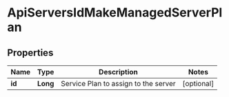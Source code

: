 

# ApiServersIdMakeManagedServerPlan

## Properties

Name | Type | Description | Notes
------------ | ------------- | ------------- | -------------
**id** | **Long** | Service Plan to assign to the server |  [optional]



